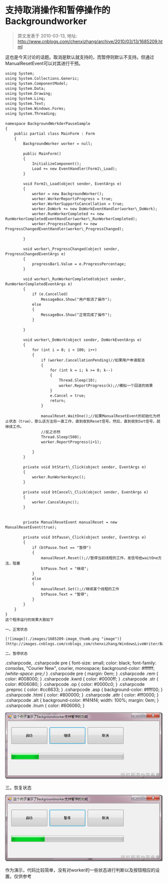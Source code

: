 # 支持取消操作和暂停操作的Backgroundworker 
> 原文发表于 2010-03-13, 地址: http://www.cnblogs.com/chenxizhang/archive/2010/03/13/1685209.html 


这也是今天讨论的话题。取消是默认就支持的，而暂停则默认不支持。但通过ManualResetEvent可以对其进行干预。


```
using System;
using System.Collections.Generic;
using System.ComponentModel;
using System.Data;
using System.Drawing;
using System.Linq;
using System.Text;
using System.Windows.Forms;
using System.Threading;

namespace BackgroundWorkderPauseSample
{
    public partial class MainForm : Form
    {
        BackgroundWorker worker = null;

        public MainForm()
        {
            InitializeComponent();
            Load += new EventHandler(Form1\_Load);
        }

        void Form1\_Load(object sender, EventArgs e)
        {
            worker = new BackgroundWorker();
            worker.WorkerReportsProgress = true;
            worker.WorkerSupportsCancellation = true;
            worker.DoWork += new DoWorkEventHandler(worker\_DoWork);
            worker.RunWorkerCompleted += new RunWorkerCompletedEventHandler(worker\_RunWorkerCompleted);
            worker.ProgressChanged += new ProgressChangedEventHandler(worker\_ProgressChanged);
            
        }

        void worker\_ProgressChanged(object sender, ProgressChangedEventArgs e)
        {
            progressBar1.Value = e.ProgressPercentage;
        }

        void worker\_RunWorkerCompleted(object sender, RunWorkerCompletedEventArgs e)
        {
            if (e.Cancelled)
                MessageBox.Show("用户取消了操作");
            else
            {
                MessageBox.Show("正常完成了操作");
            }

        }

        void worker\_DoWork(object sender, DoWorkEventArgs e)
        {
            for (int i = 0; i < 100; i++)
            {
                if (worker.CancellationPending)//如果用户申请取消
                {
                    for (int k = i; k >= 0; k--)
                    {
                        Thread.Sleep(10);
                        worker.ReportProgress(k);//模拟一个回滚的效果
                    }
                    e.Cancel = true;
                    return;
                }

                manualReset.WaitOne();//如果ManualResetEvent的初始化为终止状态（true），那么该方法将一直工作，直到收到Reset信号。然后，直到收到Set信号，就继续工作。
                //反之亦然
                Thread.Sleep(500);
                worker.ReportProgress(i+1);

            }
        }

        private void btStart\_Click(object sender, EventArgs e)
        {
            worker.RunWorkerAsync();
        }

        private void btCancel\_Click(object sender, EventArgs e)
        {
            worker.CancelAsync();
        }


        private ManualResetEvent manualReset = new ManualResetEvent(true);

        private void btPause\_Click(object sender, EventArgs e)
        {
            if (btPause.Text == "暂停")
            {
                manualReset.Reset();//暂停当前线程的工作，发信号给waitOne方法，阻塞
                btPause.Text = "继续";
            }
            else
            {
                manualReset.Set();//继续某个线程的工作
                btPause.Text = "暂停";
            }
        }
    }
}
这个程序运行的效果大致如下
```

```
一。正常状态
```

```
[![image](./images/1685209-image_thumb.png "image")](http://images.cnblogs.com/cnblogs_com/chenxizhang/WindowsLiveWriter/Backgroundworker_1160D/image_2.png) 
```

```
二。暂停状态
```

.csharpcode, .csharpcode pre
{
 font-size: small;
 color: black;
 font-family: consolas, "Courier New", courier, monospace;
 background-color: #ffffff;
 /*white-space: pre;*/
}
.csharpcode pre { margin: 0em; }
.csharpcode .rem { color: #008000; }
.csharpcode .kwrd { color: #0000ff; }
.csharpcode .str { color: #006080; }
.csharpcode .op { color: #0000c0; }
.csharpcode .preproc { color: #cc6633; }
.csharpcode .asp { background-color: #ffff00; }
.csharpcode .html { color: #800000; }
.csharpcode .attr { color: #ff0000; }
.csharpcode .alt 
{
 background-color: #f4f4f4;
 width: 100%;
 margin: 0em;
}
.csharpcode .lnum { color: #606060; }

[![image](./images/1685209-image_thumb_1.png "image")](http://images.cnblogs.com/cnblogs_com/chenxizhang/WindowsLiveWriter/Backgroundworker_1160D/image_4.png) 


三。恢复状态


[![image](./images/1685209-image_thumb_2.png "image")](http://images.cnblogs.com/cnblogs_com/chenxizhang/WindowsLiveWriter/Backgroundworker_1160D/image_6.png) 



作为演示，代码比较简单，没有对worker的一些状态进行判断以及按钮相应的设置。仅供参考

